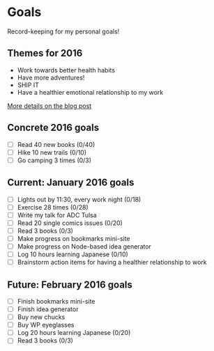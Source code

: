 # Goals
Record-keeping for my personal goals!

## Themes for 2016

* Work towards better health habits
* Have more adventures!
* SHIP IT
* Have a healthier emotional relationship to my work

[More details on the blog post](http://melanie-richards.com/blog/my-2015-in-review)

## Concrete 2016 goals

* [ ] Read 40 new books (0/40)
* [ ] Hike 10 new trails (0/10)
* [ ] Go camping 3 times (0/3)

## Current: January 2016 goals

* [ ] Lights out by 11:30, every work night (0/18)
* [ ] Exercise 28 times (0/28)
* [ ] Write my talk for ADC Tulsa
* [ ] Read 20 single comics issues (0/20)
* [ ] Read 3 books (0/3)
* [ ] Make progress on bookmarks mini-site
* [ ] Make progress on Node-based idea generator
* [ ] Log 10 hours learning Japanese (0/10)
* [ ] Brainstorm action items for having a healthier relationship to work

## Future: February 2016 goals

* [ ] Finish bookmarks mini-site
* [ ] Finish idea generator
* [ ] Buy new chucks
* [ ] Buy WP eyeglasses
* [ ] Log 20 hours learning Japanese (0/20)
* [ ] Read 3 books (0/3)
